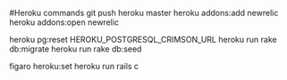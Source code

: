 #Heroku commands
git push heroku master
heroku addons:add newrelic
heroku addons:open newrelic

heroku pg:reset HEROKU_POSTGRESQL_CRIMSON_URL
heroku run rake db:migrate
heroku run rake db:seed

figaro heroku:set
heroku run rails c